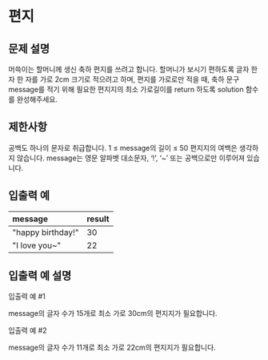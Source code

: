 # 편지

## 문제 설명

머쓱이는 할머니께 생신 축하 편지를 쓰려고 합니다. 할머니가 보시기 편하도록 글자 한 자 한 자를 가로 2cm 크기로 적으려고 하며, 편지를 가로로만 적을 때, 축하 문구 message를 적기 위해 필요한 편지지의
최소 가로길이를 return 하도록 solution 함수를 완성해주세요.

## 제한사항

공백도 하나의 문자로 취급합니다.
1 ≤ message의 길이 ≤ 50
편지지의 여백은 생각하지 않습니다.
message는 영문 알파벳 대소문자, ‘!’, ‘~’ 또는 공백으로만 이루어져 있습니다.

## 입출력 예

| message           | 	result |
|:------------------|:--------|
| "happy birthday!" | 	30     |
| "I love you~"     | 	22     |

## 입출력 예 설명

입출력 예 #1

message의 글자 수가 15개로 최소 가로 30cm의 편지지가 필요합니다.

입출력 예 #2

message의 글자 수가 11개로 최소 가로 22cm의 편지지가 필요합니다.